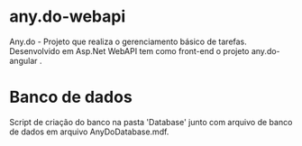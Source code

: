 # any.do-webapi
Any.do - Projeto que realiza o gerenciamento básico de tarefas. Desenvolvido em Asp.Net WebAPI tem como front-end o projeto any.do-angular .

# Banco de dados
Script de criação do banco na pasta 'Database' junto com arquivo de banco de dados em arquivo AnyDoDatabase.mdf.
